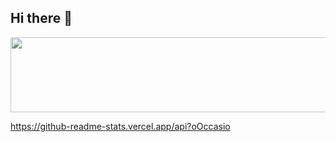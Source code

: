 ## Hi there 👋


<a href="https://github.com/devxb/gitanimals">
  <img src="https://render.gitanimals.org/lines/oOccasio" width="1000" height="120"/>
</a>


https://github-readme-stats.vercel.app/api?oOccasio
<!--
**oOccasio/oOccasio** is a ✨ _special_ ✨ repository because its `README.md` (this file) appears on your GitHub profile.

Here are some ideas to get you started:

- 🔭 I’m currently working on ...
- 🌱 I’m currently learning ...
- 👯 I’m looking to collaborate on ...
- 🤔 I’m looking for help with ...
- 💬 Ask me about ...
- 📫 How to reach me: ...
- 😄 Pronouns: ...
- ⚡ Fun fact: ...
-->
